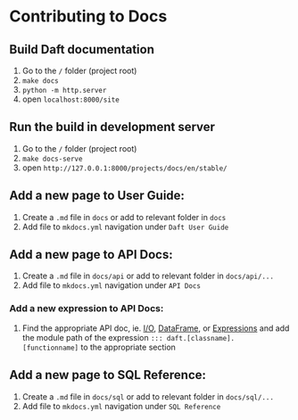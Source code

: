 # Contributing to Docs

## Build Daft documentation

1. Go to the `/` folder (project root)
2. `make docs`
3. `python -m http.server`
3. open `localhost:8000/site`

## Run the build in development server

1. Go to the `/` folder (project root)
2. `make docs-serve`
3. open `http://127.0.0.1:8000/projects/docs/en/stable/`

## Add a new page to User Guide:

1. Create a `.md` file in `docs` or add to relevant folder in `docs`
2. Add file to `mkdocs.yml` navigation under `Daft User Guide`

## Add a new page to API Docs:

1. Create a `.md` file in `docs/api` or add to relevant folder in `docs/api/...`
2. Add file to `mkdocs.yml` navigation under `API Docs`

### Add a new expression to API Docs:

1. Find the appropriate API doc, ie. [I/O](api/io.md), [DataFrame](api/dataframe.md), or [Expressions](api/expressions.md) and add the module path of the expression `::: daft.[classname].[functionname]` to the appropriate section

## Add a new page to SQL Reference:

1. Create a `.md` file in `docs/sql` or add to relevant folder in `docs/sql/...`
2. Add file to `mkdocs.yml` navigation under `SQL Reference`
